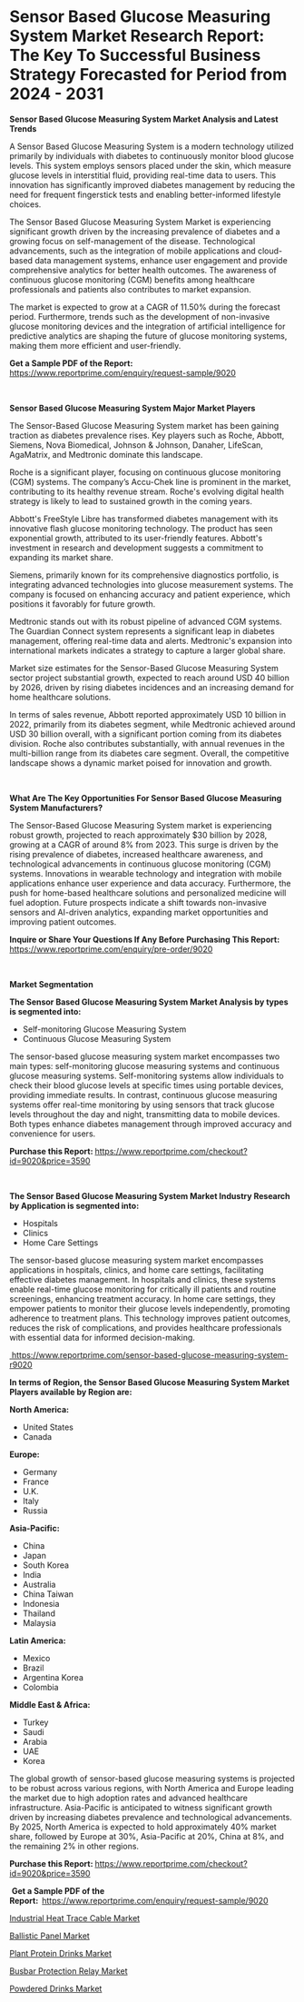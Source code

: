 <p><h1>Sensor Based Glucose Measuring System Market Research Report: The Key To Successful Business Strategy Forecasted for Period from 2024 - 2031</h1></p><p><strong>Sensor Based Glucose Measuring System Market Analysis and Latest Trends</strong></p>
<p><p>A Sensor Based Glucose Measuring System is a modern technology utilized primarily by individuals with diabetes to continuously monitor blood glucose levels. This system employs sensors placed under the skin, which measure glucose levels in interstitial fluid, providing real-time data to users. This innovation has significantly improved diabetes management by reducing the need for frequent fingerstick tests and enabling better-informed lifestyle choices.</p><p>The Sensor Based Glucose Measuring System Market is experiencing significant growth driven by the increasing prevalence of diabetes and a growing focus on self-management of the disease. Technological advancements, such as the integration of mobile applications and cloud-based data management systems, enhance user engagement and provide comprehensive analytics for better health outcomes. The awareness of continuous glucose monitoring (CGM) benefits among healthcare professionals and patients also contributes to market expansion. </p><p>The market is expected to grow at a CAGR of 11.50% during the forecast period. Furthermore, trends such as the development of non-invasive glucose monitoring devices and the integration of artificial intelligence for predictive analytics are shaping the future of glucose monitoring systems, making them more efficient and user-friendly.</p></p>
<p><strong>Get a Sample PDF of the Report:&nbsp;</strong> <a href="https://www.reportprime.com/enquiry/request-sample/9020?utm_campaign=1282&utm_medium=2&utm_source=Github&utm_content=ia&utm_term=10102024&utm_id=sensor-based-glucose-measuring-system">https://www.reportprime.com/enquiry/request-sample/9020</a></p>
<p>&nbsp;</p>
<p><strong>Sensor Based Glucose Measuring System Major Market Players</strong></p>
<p><p>The Sensor-Based Glucose Measuring System market has been gaining traction as diabetes prevalence rises. Key players such as Roche, Abbott, Siemens, Nova Biomedical, Johnson & Johnson, Danaher, LifeScan, AgaMatrix, and Medtronic dominate this landscape.</p><p>Roche is a significant player, focusing on continuous glucose monitoring (CGM) systems. The company’s Accu-Chek line is prominent in the market, contributing to its healthy revenue stream. Roche's evolving digital health strategy is likely to lead to sustained growth in the coming years.</p><p>Abbott's FreeStyle Libre has transformed diabetes management with its innovative flash glucose monitoring technology. The product has seen exponential growth, attributed to its user-friendly features. Abbott's investment in research and development suggests a commitment to expanding its market share.</p><p>Siemens, primarily known for its comprehensive diagnostics portfolio, is integrating advanced technologies into glucose measurement systems. The company is focused on enhancing accuracy and patient experience, which positions it favorably for future growth.</p><p>Medtronic stands out with its robust pipeline of advanced CGM systems. The Guardian Connect system represents a significant leap in diabetes management, offering real-time data and alerts. Medtronic's expansion into international markets indicates a strategy to capture a larger global share.</p><p>Market size estimates for the Sensor-Based Glucose Measuring System sector project substantial growth, expected to reach around USD 40 billion by 2026, driven by rising diabetes incidences and an increasing demand for home healthcare solutions.</p><p>In terms of sales revenue, Abbott reported approximately USD 10 billion in 2022, primarily from its diabetes segment, while Medtronic achieved around USD 30 billion overall, with a significant portion coming from its diabetes division. Roche also contributes substantially, with annual revenues in the multi-billion range from its diabetes care segment. Overall, the competitive landscape shows a dynamic market poised for innovation and growth.</p></p>
<p>&nbsp;</p>
<p><strong>What Are The Key Opportunities For Sensor Based Glucose Measuring System Manufacturers?</strong></p>
<p><p>The Sensor-Based Glucose Measuring System market is experiencing robust growth, projected to reach approximately $30 billion by 2028, growing at a CAGR of around 8% from 2023. This surge is driven by the rising prevalence of diabetes, increased healthcare awareness, and technological advancements in continuous glucose monitoring (CGM) systems. Innovations in wearable technology and integration with mobile applications enhance user experience and data accuracy. Furthermore, the push for home-based healthcare solutions and personalized medicine will fuel adoption. Future prospects indicate a shift towards non-invasive sensors and AI-driven analytics, expanding market opportunities and improving patient outcomes.</p></p>
<p><strong>Inquire or Share Your Questions If Any Before Purchasing This Report:</strong> <a href="https://www.reportprime.com/enquiry/pre-order/9020?utm_campaign=1282&utm_medium=2&utm_source=Github&utm_content=ia&utm_term=10102024&utm_id=sensor-based-glucose-measuring-system">https://www.reportprime.com/enquiry/pre-order/9020</a></p>
<p>&nbsp;</p>
<p><strong>Market Segmentation</strong></p>
<p><strong>The Sensor Based Glucose Measuring System Market Analysis by types is segmented into:</strong></p>
<p><ul><li>Self-monitoring Glucose Measuring System</li><li>Continuous Glucose Measuring System</li></ul></p>
<p><p>The sensor-based glucose measuring system market encompasses two main types: self-monitoring glucose measuring systems and continuous glucose measuring systems. Self-monitoring systems allow individuals to check their blood glucose levels at specific times using portable devices, providing immediate results. In contrast, continuous glucose measuring systems offer real-time monitoring by using sensors that track glucose levels throughout the day and night, transmitting data to mobile devices. Both types enhance diabetes management through improved accuracy and convenience for users.</p></p>
<p><strong>Purchase this Report:&nbsp;</strong><a href="https://www.reportprime.com/checkout?id=9020&price=3590&utm_campaign=1282&utm_medium=2&utm_source=Github&utm_content=ia&utm_term=10102024&utm_id=sensor-based-glucose-measuring-system">https://www.reportprime.com/checkout?id=9020&price=3590</a></p>
<p>&nbsp;</p>
<p><strong>The Sensor Based Glucose Measuring System Market Industry Research by Application is segmented into:</strong></p>
<p><ul><li>Hospitals</li><li>Clinics</li><li>Home Care Settings</li></ul></p>
<p><p>The sensor-based glucose measuring system market encompasses applications in hospitals, clinics, and home care settings, facilitating effective diabetes management. In hospitals and clinics, these systems enable real-time glucose monitoring for critically ill patients and routine screenings, enhancing treatment accuracy. In home care settings, they empower patients to monitor their glucose levels independently, promoting adherence to treatment plans. This technology improves patient outcomes, reduces the risk of complications, and provides healthcare professionals with essential data for informed decision-making.</p></p>
<p><a href="https://www.reportprime.com/sensor-based-glucose-measuring-system-r9020?utm_campaign=1282&utm_medium=2&utm_source=Github&utm_content=ia&utm_term=10102024&utm_id=sensor-based-glucose-measuring-system">&nbsp;https://www.reportprime.com/sensor-based-glucose-measuring-system-r9020</a></p>
<p><strong>In terms of Region, the Sensor Based Glucose Measuring System Market Players available by Region are:</strong></p>
<p>
    <p> <strong> North America: </strong>
        <ul>
            <li>United States</li>
            <li>Canada</li>
        </ul>
        </p> 
    <p> <strong> Europe: </strong>
        <ul>
            <li>Germany</li>
            <li>France</li>
            <li>U.K.</li>
            <li>Italy</li>
            <li>Russia</li>
        </ul>
        </p> 
    <p> <strong> Asia-Pacific: </strong>
        <ul>
            <li>China</li>
            <li>Japan</li>
            <li>South Korea</li>
            <li>India</li>
            <li>Australia</li>
            <li>China Taiwan</li>
            <li>Indonesia</li>
            <li>Thailand</li>
            <li>Malaysia</li>
        </ul>
        </p> 
    <p> <strong> Latin America: </strong>
        <ul>
            <li>Mexico</li>
            <li>Brazil</li>
            <li>Argentina Korea</li>
            <li>Colombia</li>
        </ul>
        </p> 
    <p> <strong> Middle East & Africa: </strong>
        <ul>
            <li>Turkey</li>
            <li>Saudi</li>
            <li>Arabia</li>
            <li>UAE</li>
            <li>Korea</li>
        </ul>
    </p>
    </p>
<p><p>The global growth of sensor-based glucose measuring systems is projected to be robust across various regions, with North America and Europe leading the market due to high adoption rates and advanced healthcare infrastructure. Asia-Pacific is anticipated to witness significant growth driven by increasing diabetes prevalence and technological advancements. By 2025, North America is expected to hold approximately 40% market share, followed by Europe at 30%, Asia-Pacific at 20%, China at 8%, and the remaining 2% in other regions.</p></p>
<p><strong>Purchase this Report: </strong><a href="https://www.reportprime.com/checkout?id=9020&price=3590&utm_campaign=1282&utm_medium=2&utm_source=Github&utm_content=ia&utm_term=10102024&utm_id=sensor-based-glucose-measuring-system">https://www.reportprime.com/checkout?id=9020&price=3590</a></p>
<p>&nbsp;<strong>Get a Sample PDF of the Report:&nbsp;&nbsp;</strong><a href="https://www.reportprime.com/enquiry/request-sample/9020?utm_campaign=1282&utm_medium=2&utm_source=Github&utm_content=ia&utm_term=10102024&utm_id=sensor-based-glucose-measuring-system">https://www.reportprime.com/enquiry/request-sample/9020</a></p>
<p><strong></strong></p>
<p><p><a href="https://www.linkedin.com/pulse/industrial-heat-trace-cable-market-research-report-forecast-growth-i6b4e?utm_campaign=1282&utm_medium=2&utm_source=Github&utm_content=ia&utm_term=10102024&utm_id=sensor-based-glucose-measuring-system">Industrial Heat Trace Cable Market</a></p><p><a href="https://www.linkedin.com/pulse/future-innovation-global-ballistic-panel-market-growth-opportunities-jy2ff?utm_campaign=1282&utm_medium=2&utm_source=Github&utm_content=ia&utm_term=10102024&utm_id=sensor-based-glucose-measuring-system">Ballistic Panel Market</a></p><p><a href="https://issuu.com/reportprime-2/docs/plant-protein-drinks-market-size-20_9746b660978b94?utm_campaign=1282&utm_medium=2&utm_source=Github&utm_content=ia&utm_term=10102024&utm_id=sensor-based-glucose-measuring-system">Plant Protein Drinks Market</a></p><p><a href="https://www.linkedin.com/pulse/insights-busbar-protection-relay-industry-market-financial-hrkxf?utm_campaign=1282&utm_medium=2&utm_source=Github&utm_content=ia&utm_term=10102024&utm_id=sensor-based-glucose-measuring-system">Busbar Protection Relay Market</a></p><p><a href="https://issuu.com/reportprime-2/docs/powdered-drinks-market-size-2030.pp_fa9436f1cc95f5?utm_campaign=1282&utm_medium=2&utm_source=Github&utm_content=ia&utm_term=10102024&utm_id=sensor-based-glucose-measuring-system">Powdered Drinks Market</a></p></p>
